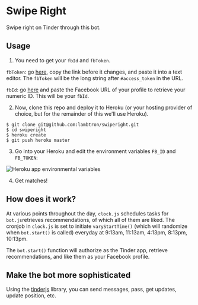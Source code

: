 Swipe Right
==========

Swipe right on Tinder through this bot.


## Usage

1. You need to get your `fbId` and `fbToken`.

`fbToken`: go [here](https://www.facebook.com/dialog/oauth?client_id=464891386855067&redirect_uri=https://www.facebook.com/connect/login_success.html&scope=basic_info,email,public_profile,user_about_me,user_activities,user_birthday,user_education_history,user_friends,user_interests,user_likes,user_location,user_photos,user_relationship_details&response_type=token), copy the link before it changes, and paste it into a text editor. The `fbToken` will be the long string after `#access_token` in the URL.

`fbId`: go [here](http://findmyfacebookid.com/) and paste the Facebook URL of your profile to retrieve your numeric ID. This will be your `fbId`.

2. Now, clone this repo and deploy it to Heroku (or your hosting provider of choice, but for the remainder of this we'll use Heroku).

```
$ git clone git@github.com:lambtron/swiperight.git
$ cd swiperight
$ heroku create
$ git push heroku master
```

3. Go into your Heroku and edit the environment variables `FB_ID` and `FB_TOKEN`:

![Heroku app environmental variables](http://i.imgur.com/yqwdvyH.png)

4. Get matches!


## How does it work?

At various points throughout the day, `clock.js` schedules tasks for `bot.js`retrieves recommendations, of which all of them are liked. The cronjob in `clock.js` is set to initiate `varyStartTime()` (which will randomize when `bot.start()` is called) everyday at 9:13am, 11:13am, 4:13pm, 8:13pm, 10:13pm.

The `bot.start()` function will authorize as the Tinder app, retrieve recommendations, and like them as your Facebook profile.

## Make the bot more sophisticated

Using the [tinderjs](https://github.com/lambtron/tinderjs) library, you can send messages, pass, get updates, update position, etc.